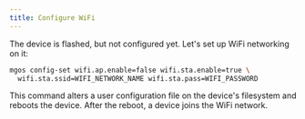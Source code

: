 ```yaml
---
title: Configure WiFi
---
```


The device is flashed, but not configured yet.
Let's set up WiFi networking on it:

```bash
mgos config-set wifi.ap.enable=false wifi.sta.enable=true \
  wifi.sta.ssid=WIFI_NETWORK_NAME wifi.sta.pass=WIFI_PASSWORD
```

This command alters a user configuration file on the device's filesystem
and reboots the device. After the reboot, a device joins the WiFi network.
